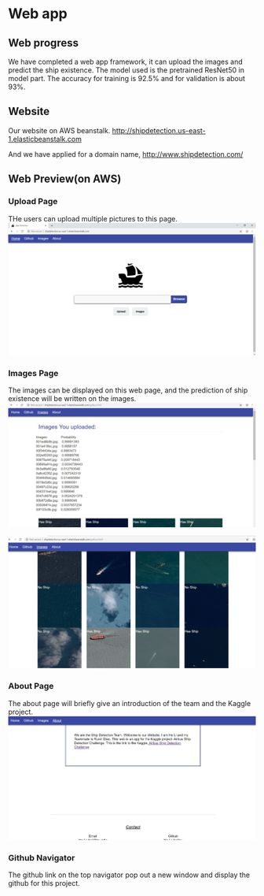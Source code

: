 # Web app

## Web progress
We have completed a web app framework, it can upload the images and predict the ship existence. The model used is the pretrained ResNet50 in model part. The accuracy for training is 92.5% and for validation is about 93%.



## Website 
Our website on AWS beanstalk.
http://shipdetection.us-east-1.elasticbeanstalk.com

And we have applied for a domain name, http://www.shipdetection.com/

## Web Preview(on AWS)
### Upload Page
THe users can upload multiple pictures to this page.
![alt text](https://github.com/helibu/Airbus-ship-detection/blob/master/web%20app/images/1.png?raw=true)

### Images Page
The images can be displayed on this web page, and the prediction of ship existence will be written on the images.
![alt text](https://github.com/helibu/Airbus-ship-detection/blob/master/web%20app/images/2.JPG?raw=true)

![alt text](https://github.com/helibu/Airbus-ship-detection/blob/master/web%20app/images/3.JPG?raw=true)

### About Page
The about page will briefly give an introduction of the team and the Kaggle project.
![alt text](https://github.com/helibu/Airbus-ship-detection/blob/master/web%20app/images/4.JPG?raw=true)

### Github Navigator
The github link on the top navigator pop out a new window and display the github for this project.
